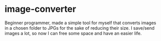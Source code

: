 # image-converter
Beginner programmer, made a simple tool for myself that converts images in a chosen folder to JPGs for the sake of reducing their size. I save/send images a lot, so now I can free some space and have an easier life.
